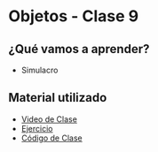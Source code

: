 # Objetos - Clase 9

## ¿Qué vamos a aprender?

* Simulacro

## Material utilizado

* [Video de Clase](https://youtu.be/TH4eXp7Tq_o)
* [Ejercicio](https://docs.google.com/document/d/1Gt4WhECZvDmlqjWempskDMmLDvi-2s8WgOy01SvJbiQ/)
* [Código de Clase](https://github.com/pdep-st/seguimiento/tree/main/seguimiento/2023/objetos/practica/src/clase9.wlk)